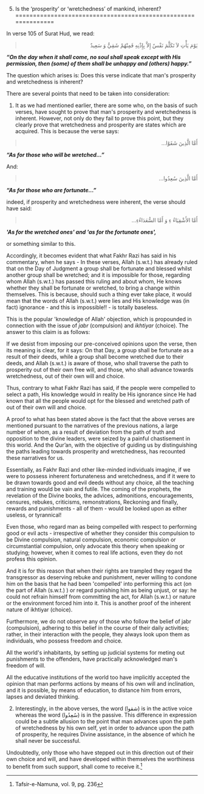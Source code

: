 5. Is the ‘prosperity’ or ‘wretchedness’ of mankind, inherent?
==============================================================

In verse 105 of Surat Hud, we read:

<blockquote dir="rtl">
  <p>
يَوْمَ يَأْتِ لاَ تَکَلَّمَ نَفْسٌ إِلاَّ بِإِذْنِهِ فَمِنْهُمْ
شَقِيٌّ وَ سَعِيدٌ
  </p>
</blockquote>

***“On the day when it shall come, no soul shall speak except with His
permission, then (some) of them shall be unhappy and (others) happy.”***

The question which arises is: Does this verse indicate that man's
prosperity and wretchedness is inherent?

There are several points that need to be taken into consideration:

1. It as we had mentioned earlier, there are some who, on the basis of
such verses, have sought to prove that man's prosperity and wretchedness
is inherent. However, not only do they fail to prove this point, but
they clearly prove that wretchedness and prosperity are states which are
acquired. This is because the verse says:

<blockquote dir="rtl">
  <p>
أَمَّا الَّذِينَ شَقَوْا…
  </p>
</blockquote>

***“As for those who will be wretched…”***

And:

<blockquote dir="rtl">
  <p>
أَمَّا الَّذِينَ سُعِدُوا…
  </p>
</blockquote>

***“As for those who are fortunate…”***

indeed, if prosperity and wretchedness were inherent, the verse should
have said:

<blockquote dir="rtl">
  <p>
أَمَّا الأَشْقِيَاءُ ءِ وَ أَمَّا السُّعَدَاءُءِ…
  </p>
</blockquote>

***'As for the wretched ones' and 'as for the fortunate ones',***

or something similar to this.

Accordingly, it becomes evident that what Fakhr Razi has said in his
commentary, when he says - In these verses, Allah (s.w.t.) has already
ruled that on the Day of Judgment a group shall be fortunate and blessed
whilst another group shall be wretched; and it is impossible for those,
regarding whom Allah (s.w.t.) has passed this ruling and about whom, He
knows whether they shall be fortunate or wretched, to bring a change
within themselves. This is because, should such a thing ever take place,
it would mean that the words of Allah (s.w.t.) were lies and His
knowledge was (in fact) ignorance - and this is impossible!! - is
totally baseless.

This is the popular 'knowledge of Allah' objection, which is propounded
in connection with the issue of *jabr* (compulsion) and *ikhtiyar*
(choice). The answer to this claim is as follows:

If we desist from imposing our pre-conceived opinions upon the verse,
then its meaning is clear, for it says: On that Day, a group shall be
fortunate as a result of their deeds, while a group shall become
wretched due to their deeds, and Allah (s.w.t.) is aware of those, who
shall traverse the path to prosperity out of their own free will, and
those, who shall advance towards wretchedness, out of their own will and
choice.

Thus, contrary to what Fakhr Razi has said, if the people were compelled
to select a path, His knowledge would in reality be His ignorance since
He had known that all the people would opt for the blessed and wretched
path of out of their own will and choice.

A proof to what has been stated above is the fact that the above verses
are mentioned pursuant to the narratives of the previous nations, a
large number of whom, as a result of deviation from the path of truth
and opposition to the divine leaders, were seized by a painful
chastisement in this world. And the Qur’an, with the objective of
guiding us by distinguishing the paths leading towards prosperity and
wretchedness, has recounted these narratives for us.

Essentially, as Fakhr Razi and other like-minded individuals imagine, if
we were to possess inherent fortunateness and wretchedness, and if it
were to be drawn towards good and evil deeds without any choice, all the
teaching and training would be vain and futile. The coming of the
prophets, the revelation of the Divine books, the advices, admonitions,
encouragements, censures, rebukes, criticisms, remonstrations, Reckoning
and finally, rewards and punishments - all of them - would be looked
upon as either useless, or tyrannical!

Even those, who regard man as being compelled with respect to performing
good or evil acts - irrespective of whether they consider this
compulsion to be Divine compulsion, natural compulsion, economic
compulsion or circumstantial compulsion, only advocate this theory when
speaking or studying; however, when it comes to real life actions, even
they do not profess this opinion.

And it is for this reason that when their rights are trampled they
regard the transgressor as deserving rebuke and punishment, never
willing to condone him on the basis that he had been 'compelled' into
performing this act (on the part of Allah (s.w.t.) ) or regard punishing
him as being unjust, or say: he could not refrain himself from
committing the act, for Allah (s.w.t.) or nature or the environment
forced him into it. This is another proof of the inherent nature of
ikhtiyar (choice).

Furthermore, we do not observe any of those who follow the belief of
jabr (compulsion), adhering to this belief in the course of their daily
activities; rather, in their interaction with the people, they always
look upon them as individuals, who possess freedom and choice.

All the world's inhabitants, by setting up judicial systems for meting
out punishments to the offenders, have practically acknowledged man's
freedom of will.

All the educative institutions of the world too have implicitly accepted
the opinion that man performs actions by means of his own will and
inclination, and it is possible, by means of education, to distance him
from errors, lapses and deviated thinking.

2. Interestingly, in the above verses, the word (شقوا) is in the active
voice whereas the word (سُعِدُوا) is in the passive. This difference in
expression could be a subtle allusion to the point that man advances
upon the path of wretchedness by his own self, yet in order to advance
upon the path of prosperity, he requires Divine assistance, in the
absence of which he shall never be successful.

Undoubtedly, only those who have stepped out in this direction out of
their own choice and will, and have developed within themselves the
worthiness to benefit from such support, shall come to receive it.[^1]

[^1]: Tafsir-e-Namuna, vol. 9, pg. 236


